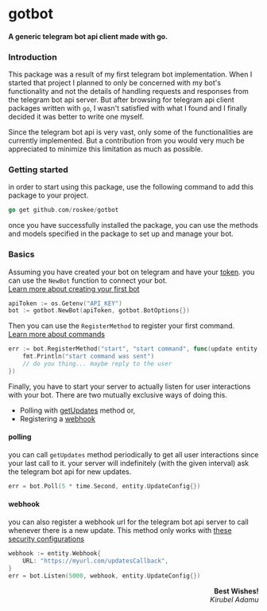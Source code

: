 # gotbot

#### A generic telegram bot api client made with go.

### Introduction

This package was a result of my first telegram bot implementation. When I started
that project I planned to only be concerned with my bot's functionality and not
the details of handling requests and responses from the telegram bot api server.
But after browsing for telegram api client packages written with `go`, I wasn't
satisfied with what I found and I finally decided it was better to write one myself.

Since the telegram bot api is very vast, only some of the functionalities are currently
implemented. But a contribution from you would very much be appreciated to minimize this limitation
as much as possible.

### Getting started

in order to start using this package, use the following command to add this package
to your project.

```go
go get github.com/roskee/gotbot
```

once you have successfully installed the package, you can use the methods and models specified
in the package to set up and manage your bot.

### Basics

Assuming you have created your bot on telegram and have
your [token](https://core.telegram.org/bots/api#authorizing-your-bot).
you can use the `NewBot` function to connect your bot.  
[Learn more about creating your first bot](https://core.telegram.org/bots/features#botfather)

```go
apiToken := os.Getenv("API_KEY")
bot := gotbot.NewBot(apiToken, gotbot.BotOptions{})
```

Then you can use the `RegisterMethod` to register your first command.  
[Learn more about commands](https://core.telegram.org/bots/api#setmycommands)

```go
err := bot.RegisterMethod("start", "start command", func(update entity.Update) {
    fmt.Println("start command was sent")
    // do you thing... maybe reply to the user
})
```

Finally, you have to start your server to actually listen for user interactions with your bot.
There are two mutually exclusive ways of doing this.

- Polling with [getUpdates](https://core.telegram.org/bots/api#getupdates) method or,
- Registering a [webhook](https://core.telegram.org/bots/api#setwebhook)

#### polling

you can call `getUpdates` method periodically to get all user interactions since your last call to it.
your server will indefinitely (with the given interval) ask the telegram bot api for new updates.

```go
err = bot.Poll(5 * time.Second, entity.UpdateConfig{})
```

#### webhook

you can also register a webhook url for the telegram bot api server to call whenever there is a new update.
This method only works with [these security configurations](https://core.telegram.org/bots/webhooks)

```go
webhook := entity.Webhook{
    URL: "https://myurl.com/updatesCallback",
}
err = bot.Listen(5000, webhook, entity.UpdateConfig{})
```

**<div align="right">Best Wishes!</div>**
*<div align="right">Kirubel Adamu</div>*